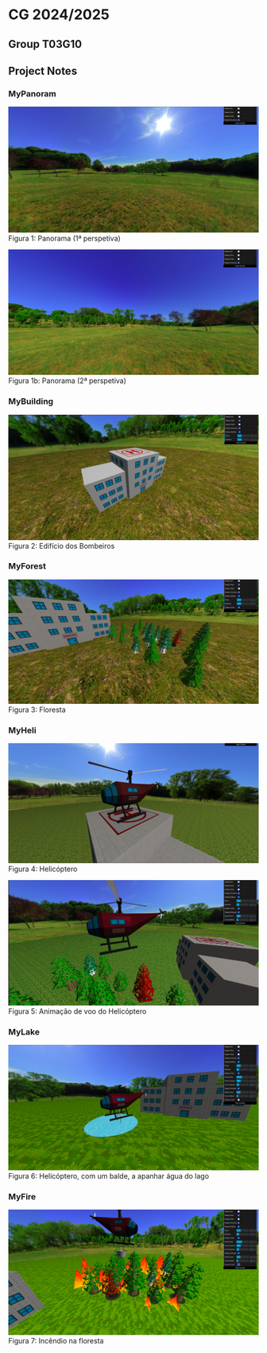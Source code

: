 # CG 2024/2025

## Group T03G10

## Project Notes

### MyPanoram

![Screenshot 1](screenshots/project-t03-g10-1.png)
Figura 1: Panorama (1ª perspetiva)

![Screenshot 1b](screenshots/project-t03-g10-1b.png)
Figura 1b: Panorama (2ª perspetiva)

### MyBuilding
![Screenshot 2](screenshots/project-t03-g10-2.png)
Figura 2: Edifício dos Bombeiros

### MyForest
![Screenshot 3](screenshots/project-t03-g10-3.png)
Figura 3: Floresta

### MyHeli
![Screenshot 4](screenshots/project-t03-g10-4.png)
Figura 4: Helicóptero

![Screenshot 5](screenshots/project-t03-g10-5.png)
Figura 5: Animação de voo do Helicóptero

### MyLake
![Screenshot 6](screenshots/project-t03-g10-6.png)
Figura 6: Helicóptero, com um balde, a apanhar água do lago

### MyFire
![Screenshot 7](screenshots/project-t03-g10-7.png)
Figura 7: Incêndio na floresta